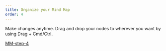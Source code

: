 ```yaml
---
title: Organize your Mind Map
order: 4
---
```


Make changes anytime. Drag and drop your nodes to wherever you want by using <span class="interactive-tutorial__selected-text">Drag + Cmd/Ctrl</span>.

[MM-step-4](howTo:MM-step-4)

